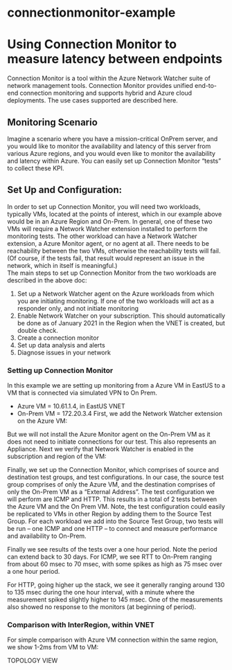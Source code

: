 # connectionmonitor-example
# Using Connection Monitor to measure latency between endpoints
Connection Monitor is a tool within the Azure Network Watcher suite of network management tools.  Connection Monitor provides unified end-to-end connection monitoring and supports hybrid and Azure cloud deployments.  The use cases supported are described here.
## Monitoring Scenario
Imagine a scenario where you have a mission-critical OnPrem server, and you would like to monitor the availability and latency of this server from various Azure regions, and you would even like to monitor the availability and latency within Azure.  You can easily set up Connection Monitor “tests” to collect these KPI. 
## Set Up and Configuration:
In order to set up Connection Monitor, you will need two workloads, typically VMs, located at the points of interest, which in our example above would be in an Azure Region and On-Prem.  In general, one of these two VMs will require a Network Watcher extension installed to perform the monitoring tests.  The other workload can have a Network Watcher extension, a Azure Monitor agent, or no agent at all.  There needs to be reachability between the two VMs, otherwise the reachability tests will fail.  (Of course, if the tests fail, that result would represent an issue in the network, which in itself is meaningful.)    
The main steps to set up Connection Monitor from the two workloads are described in the above doc:
1.	Set up a Network Watcher agent on the Azure workloads from which you are initiating monitoring.  If one of the two workloads will act as a responder only, and not initiate monitoring 
2.	Enable Network Watcher on your subscription.  This should automatically be done as of January 2021 in the Region when the VNET is created, but double check.
3.	Create a connection monitor
4.	Set up data analysis and alerts
5.	Diagnose issues in your network
### Setting up Connection Monitor 
In this example we are setting up monitoring from a Azure VM in EastUS to a VM that is connected via simulated VPN to On Prem.  
-	Azure VM = 10.61.1.4, in EastUS VNET
-	On-Prem VM = 172.20.3.4
First, we add the Network Watcher extension on the Azure VM:
 
But we will not install the Azure Monitor agent on the On-Prem VM as it does not need to initiate connections for our test.  This also represents an Appliance.
Next we verify that Network Watcher is enabled in the subscription and region of the VM:
 
Finally, we set up the Connection Monitor, which comprises of source and destination test groups, and test configurations.  In our case, the source test group comprises of only the Azure VM, and the destination comprises of only the On-Prem VM as a “External Address”.  The test configuration we will perform are ICMP and HTTP.  This results in a total of 2 tests between the Azure VM and the On Prem VM.  Note, the test configuration could easily be replicated to VMs in other Region by adding them to the Source Test Group.  For each workload we add into the Source Test Group, two tests will be run – one ICMP and one HTTP – to connect and measure performance and availability to On-Prem.
 
Finally we see results of the tests over a one hour period.  Note the period can extend back to 30 days.
For ICMP, we see RTT to On-Prem ranging from about 60 msec to 70 msec, with some spikes as high as 75 msec over a one hour period.
 
For HTTP, going higher up the stack, we see it generally ranging around 130 to 135 msec during the one hour interval, with a minute where the measurement spiked slightly higher to 145 msec.  One of the measurements also showed no response to the monitors (at beginning of period).
 

### Comparison with InterRegion, within VNET
For simple comparison with Azure VM connection within the same region, we show 1-2ms from VM to VM:
 


TOPOLOGY VIEW
 
